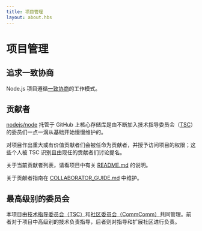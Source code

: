 ```yaml
---
title: 项目管理
layout: about.hbs
---
```


# 项目管理

## 追求一致协商

Node.js 项目遵循[一致协商][]的工作模式。

## 贡献者

[nodejs/node][] 托管于 GitHub 上核心存储库是由不断加入技术指导委员会（[TSC][]）的委员们一点一滴从基础开始慢慢维护的。

对项目作出重大或有价值贡献者们会被任命为贡献者，并授予访问项目的权限；这些个人被 TSC 识别且由现任的贡献者们讨论提名。

关于当前贡献者列表，请看项目中有关 [README.md][] 的说明。

关于贡献者指南在 [COLLABORATOR_GUIDE.md][] 中维护。

## 最高级别的委员会

本项目由[技术指导委员会（TSC）][]和[社区委员会（CommComm）][]共同管理。前者对于项目中高级别的技术负责指导，后者则对指导和扩展社区进行负责。

[COLLABORATOR_GUIDE.md]: https://github.com/nodejs/node/blob/master/COLLABORATOR_GUIDE.md
[社区委员会（CommComm）]: https://github.com/nodejs/community-committee/blob/master/Community-Committee-Charter.md
[一致协商]: https://en.wikipedia.org/wiki/Consensus-seeking_decision-making
[README.md]: https://github.com/nodejs/node/blob/master/README.md#current-project-team-members
[技术指导委员会（TSC）]: https://github.com/nodejs/TSC/blob/master/TSC-Charter.md
[TSC]: https://github.com/nodejs/TSC
[nodejs/node]: https://github.com/nodejs/node
